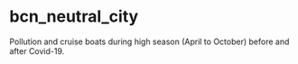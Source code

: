 # bcn_neutral_city
Pollution and cruise boats during high season (April to October) before and after Covid-19.
